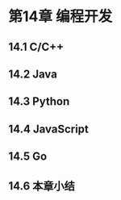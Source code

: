 # 第14章 编程开发


## 14.1 C/C++



## 14.2 Java



## 14.3 Python



## 14.4 JavaScript



## 14.5 Go



## 14.6 本章小结

